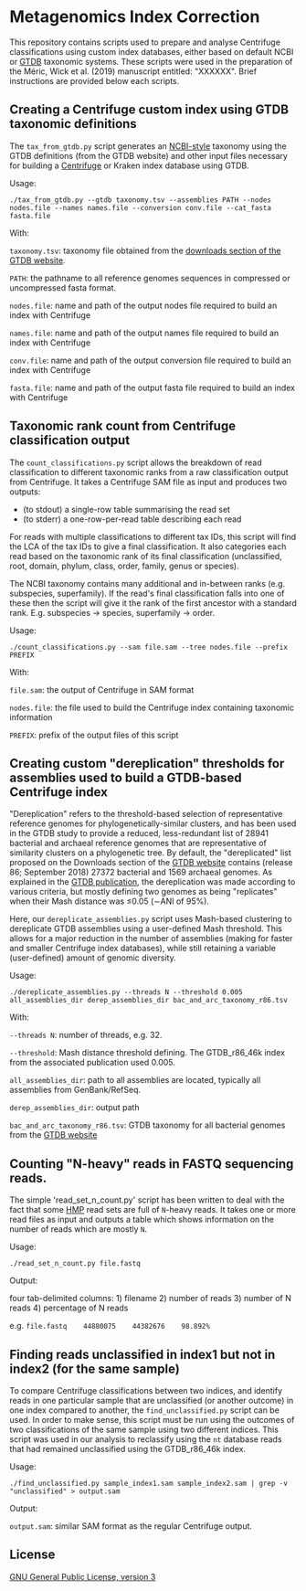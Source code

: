 # Metagenomics Index Correction
This repository contains scripts used to prepare and analyse Centrifuge classifications using custom index databases, either based on default NCBI or [GTDB](http://gtdb.ecogenomic.org/) taxonomic systems. These scripts were used in the preparation of the Méric, Wick et al. (2019) manuscript entitled: "XXXXXX". Brief instructions are provided below each scripts.



## Creating a Centrifuge custom index using GTDB taxonomic definitions
The `tax_from_gtdb.py` script generates an [NCBI-style](ftp://ftp.ncbi.nlm.nih.gov/pub/taxonomy/taxdump_readme.txt) taxonomy using the GTDB definitions (from the GTDB website) and other input files necessary for building a [Centrifuge](https://ccb.jhu.edu/software/centrifuge) or Kraken index database using GTDB.

Usage:

`./tax_from_gtdb.py --gtdb taxonomy.tsv --assemblies PATH --nodes nodes.file --names names.file --conversion conv.file --cat_fasta fasta.file`

With: 

`taxonomy.tsv`: taxonomy file obtained from the [downloads section of the GTDB website](http://gtdb.ecogenomic.org/downloads).

`PATH`: the pathname to all reference genomes sequences in compressed or uncompressed fasta format.

`nodes.file`: name and path of the output nodes file required to build an index with Centrifuge

`names.file`: name and path of the output names file required to build an index with Centrifuge

`conv.file`: name and path of the output conversion file required to build an index with Centrifuge

`fasta.file`: name and path of the output fasta file required to build an index with Centrifuge



## Taxonomic rank count from Centrifuge classification output
The `count_classifications.py` script allows the breakdown of read classification to different taxonomic ranks from a raw classification output from Centrifuge. It takes a Centrifuge SAM file as input and produces two outputs:
  * (to stdout) a single-row table summarising the read set
  * (to stderr) a one-row-per-read table describing each read

For reads with multiple classifications to different tax IDs, this script will find the LCA of the tax IDs to give a final classification. It also categories each read based on the taxonomic rank of its final classification (unclassified, root, domain, phylum, class, order, family, genus or species).

The NCBI taxonomy contains many additional and in-between ranks (e.g. subspecies, superfamily). If the read's final classification falls into one of these then the script will give it the rank of the first ancestor with a standard rank. E.g. subspecies -> species, superfamily -> order.

Usage:

`./count_classifications.py --sam file.sam --tree nodes.file --prefix PREFIX`

With:

`file.sam`: the output of Centrifuge in SAM format

`nodes.file`: the file used to build the Centrifuge index containing taxonomic information

`PREFIX`: prefix of the output files of this script



## Creating custom "dereplication" thresholds for assemblies used to build a GTDB-based Centrifuge index

"Dereplication" refers to the threshold-based selection of representative reference genomes for phylogenetically-similar clusters, and has been used in the GTDB study to provide a reduced, less-redundant list of 28941 bacterial and archaeal reference genomes that are representative of similarity clusters on a phylogenetic tree. By default, the "dereplicated" list proposed on the Downloads section of the [GTDB website](http://gtdb.ecogenomic.org/downloads) contains (release 86; September 2018) 27372 bacterial and 1569 archaeal genomes. As explained in the [GTDB publication](https://www.nature.com/articles/nbt.4229), the dereplication was made according to various criteria, but mostly defining two genomes as being "replicates" when their Mash distance was ≤0.05 (∼ANI of 95%).

Here, our `dereplicate_assemblies.py` script uses Mash-based clustering to dereplicate GTDB assemblies using a user-defined Mash threshold. This allows for a major reduction in the number of assemblies (making for faster and smaller Centrifuge index databases), while still retaining a variable (user-defined) amount of genomic diversity.

Usage:

`./dereplicate_assemblies.py --threads N --threshold 0.005 all_assemblies_dir derep_assemblies_dir bac_and_arc_taxonomy_r86.tsv`

With:

`--threads N`: number of threads, e.g. 32.

`--threshold`: Mash distance threshold defining. The GTDB_r86_46k index from the associated publication used 0.005.

`all_assemblies_dir`: path to all assemblies are located, typically all assemblies from GenBank/RefSeq.

`derep_assemblies_dir`: output path

`bac_and_arc_taxonomy_r86.tsv`: GTDB taxonomy for all bacterial genomes from the [GTDB website](http://gtdb.ecogenomic.org/downloads)

## Counting "N-heavy" reads in FASTQ sequencing reads.

The simple 'read_set_n_count.py' script has been written to deal with the fact that some [HMP](https://hmpdacc.org/) read sets are full of `N`-heavy reads. It takes one or more read files as input and outputs a table which shows information on the number of reads which are mostly `N`.

Usage:

`./read_set_n_count.py file.fastq`

Output: 

four tab-delimited columns:
          1) filename
          2) number of reads
          3) number of N reads
          4) percentage of N reads

e.g. `file.fastq    44880075    44382676    98.892%`


## Finding reads unclassified in index1 but not in index2 (for the same sample)

To compare Centrifuge classifications between two indices, and identify reads in one particular sample that are unclassified (or another outcome) in one index compared to another, the `find_unclassified.py` script can be used. In order to make sense, this script must be run using the outcomes of two classifications of the same sample using two different indices. This script was used in our analysis to reclassify using the `nt` database reads that had remained unclassified using the GTDB_r86_46k index.

Usage:

`./find_unclassified.py sample_index1.sam sample_index2.sam | grep -v "unclassified" > output.sam`

Output:

`output.sam`: similar SAM format as the regular Centrifuge output.


## License

[GNU General Public License, version 3](https://www.gnu.org/licenses/gpl-3.0.html)
